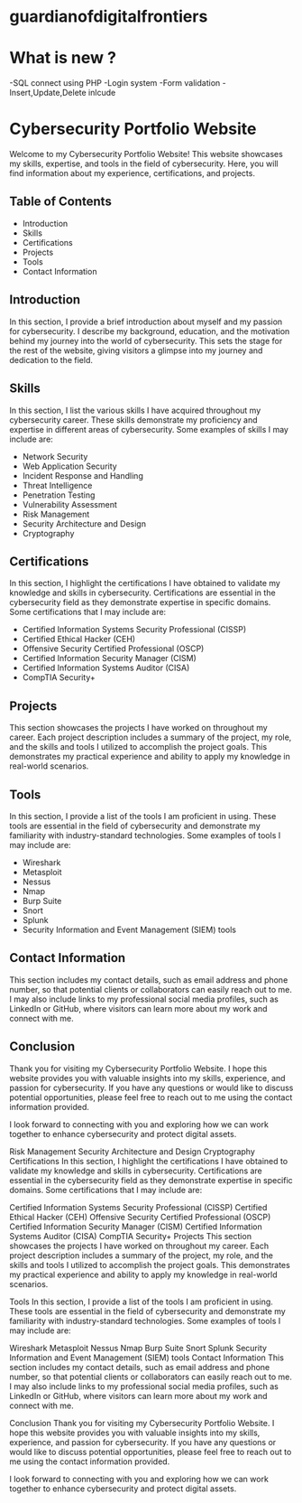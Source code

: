 # guardianofdigitalfrontiers

# What is new ?
-SQL connect using PHP
-Login system
-Form validation
-Insert,Update,Delete inlcude



# Cybersecurity Portfolio Website

Welcome to my Cybersecurity Portfolio Website! This website showcases my skills, expertise, and tools in the field of cybersecurity. Here, you will find information about my experience, certifications, and projects. 

## Table of Contents

- Introduction
- Skills
- Certifications
- Projects
- Tools
- Contact Information

## Introduction

In this section, I provide a brief introduction about myself and my passion for cybersecurity. I describe my background, education, and the motivation behind my journey into the world of cybersecurity. This sets the stage for the rest of the website, giving visitors a glimpse into my journey and dedication to the field.

## Skills

In this section, I list the various skills I have acquired throughout my cybersecurity career. These skills demonstrate my proficiency and expertise in different areas of cybersecurity. Some examples of skills I may include are:

- Network Security
- Web Application Security
- Incident Response and Handling
- Threat Intelligence
- Penetration Testing
- Vulnerability Assessment
- Risk Management
- Security Architecture and Design
- Cryptography

## Certifications

In this section, I highlight the certifications I have obtained to validate my knowledge and skills in cybersecurity. Certifications are essential in the cybersecurity field as they demonstrate expertise in specific domains. Some certifications that I may include are:

- Certified Information Systems Security Professional (CISSP)
- Certified Ethical Hacker (CEH)
- Offensive Security Certified Professional (OSCP)
- Certified Information Security Manager (CISM)
- Certified Information Systems Auditor (CISA)
- CompTIA Security+

## Projects

This section showcases the projects I have worked on throughout my career. Each project description includes a summary of the project, my role, and the skills and tools I utilized to accomplish the project goals. This demonstrates my practical experience and ability to apply my knowledge in real-world scenarios.

## Tools

In this section, I provide a list of the tools I am proficient in using. These tools are essential in the field of cybersecurity and demonstrate my familiarity with industry-standard technologies. Some examples of tools I may include are:

- Wireshark
- Metasploit
- Nessus
- Nmap
- Burp Suite
- Snort
- Splunk
- Security Information and Event Management (SIEM) tools

## Contact Information

This section includes my contact details, such as email address and phone number, so that potential clients or collaborators can easily reach out to me. I may also include links to my professional social media profiles, such as LinkedIn or GitHub, where visitors can learn more about my work and connect with me.

## Conclusion

Thank you for visiting my Cybersecurity Portfolio Website. I hope this website provides you with valuable insights into my skills, experience, and passion for cybersecurity. If you have any questions or would like to discuss potential opportunities, please feel free to reach out to me using the contact information provided.

I look forward to connecting with you and exploring how we can work together to enhance cybersecurity and protect digital assets.

Risk Management
Security Architecture and Design
Cryptography
Certifications
In this section, I highlight the certifications I have obtained to validate my knowledge and skills in cybersecurity. Certifications are essential in the cybersecurity field as they demonstrate expertise in specific domains. Some certifications that I may include are:

Certified Information Systems Security Professional (CISSP)
Certified Ethical Hacker (CEH)
Offensive Security Certified Professional (OSCP)
Certified Information Security Manager (CISM)
Certified Information Systems Auditor (CISA)
CompTIA Security+
Projects
This section showcases the projects I have worked on throughout my career. Each project description includes a summary of the project, my role, and the skills and tools I utilized to accomplish the project goals. This demonstrates my practical experience and ability to apply my knowledge in real-world scenarios.

Tools
In this section, I provide a list of the tools I am proficient in using. These tools are essential in the field of cybersecurity and demonstrate my familiarity with industry-standard technologies. Some examples of tools I may include are:

Wireshark
Metasploit
Nessus
Nmap
Burp Suite
Snort
Splunk
Security Information and Event Management (SIEM) tools
Contact Information
This section includes my contact details, such as email address and phone number, so that potential clients or collaborators can easily reach out to me. I may also include links to my professional social media profiles, such as LinkedIn or GitHub, where visitors can learn more about my work and connect with me.

Conclusion
Thank you for visiting my Cybersecurity Portfolio Website. I hope this website provides you with valuable insights into my skills, experience, and passion for cybersecurity. If you have any questions or would like to discuss potential opportunities, please feel free to reach out to me using the contact information provided.

I look forward to connecting with you and exploring how we can work together to enhance cybersecurity and protect digital assets.
